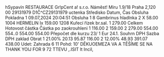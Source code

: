 hSypavín RESTAURACE Gr!pCent a! s.r.o. Náměst! Miru 1.9/18 Praha 2,120 00 29131979 D1Č^CZ29131979 uctenka Středisko Datum, Čas Obsluha Pokladna 1 09.07,2024 20:04:51 Obsluha 1 8 Gambrinus hladlnka 2 X 58.00 1004 HERMELIN Ix 159.00 1208 Kuřecí řízek br.sal. 1 279.00 Celkem Hotovost částka Částka po zaokrouhleni 1 116.00 2 159.00 2 279.00 554.00 554..0 554.00 554.00 Přepočet dle kurzu 23/ 1 Eur 24.1. Souhrn DPH Sazba DPH zaklad Obrat 1 21.00% 20.13 95.87 116.00 2 12.00% 48.93 391.07 438.00 Udet: Zahrada 6 11 Pohd: 10' DĚKUOEMEZA VA A TĚŠÍME SE NA THANK YOIJ FOR 9 72 TTEVU ,.ISIT lt Incil,